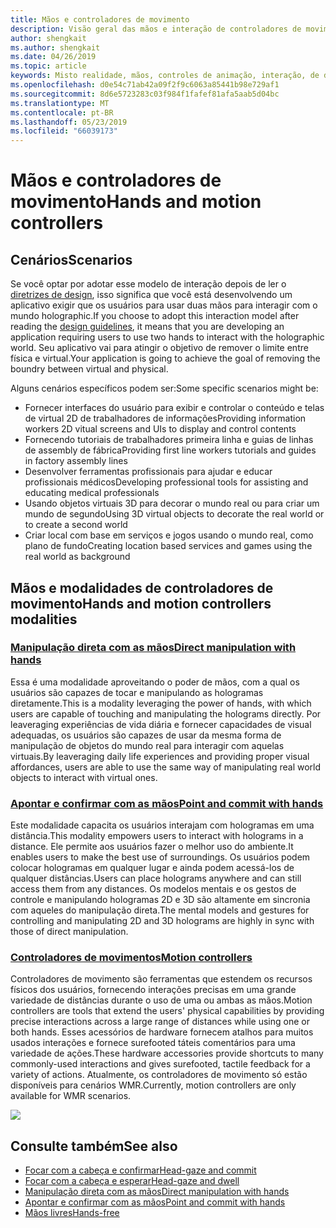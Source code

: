 ```yaml
---
title: Mãos e controladores de movimento
description: Visão geral das mãos e interação de controladores de movimento
author: shengkait
ms.author: shengkait
ms.date: 04/26/2019
ms.topic: article
keywords: Misto realidade, mãos, controles de animação, interação, de design
ms.openlocfilehash: d0e54c71ab42a09f2f9c6063a85441b98e729af1
ms.sourcegitcommit: 8d6e5723283c03f984f1fafef81afa5aab5d04bc
ms.translationtype: MT
ms.contentlocale: pt-BR
ms.lasthandoff: 05/23/2019
ms.locfileid: "66039173"
---
```

# <a name="hands-and-motion-controllers"></a><span data-ttu-id="13c1a-104">Mãos e controladores de movimento</span><span class="sxs-lookup"><span data-stu-id="13c1a-104">Hands and motion controllers</span></span>
## <a name="scenarios"></a><span data-ttu-id="13c1a-105">Cenários</span><span class="sxs-lookup"><span data-stu-id="13c1a-105">Scenarios</span></span>
<span data-ttu-id="13c1a-106">Se você optar por adotar esse modelo de interação depois de ler o [diretrizes de design](interaction-fundamentals.md), isso significa que você está desenvolvendo um aplicativo exigir que os usuários para usar duas mãos para interagir com o mundo holographic.</span><span class="sxs-lookup"><span data-stu-id="13c1a-106">If you choose to adopt this interaction model after reading the [design guidelines](interaction-fundamentals.md), it means that you are developing an application requiring users to use two hands to interact with the holographic world.</span></span> <span data-ttu-id="13c1a-107">Seu aplicativo vai para atingir o objetivo de remover o limite entre física e virtual.</span><span class="sxs-lookup"><span data-stu-id="13c1a-107">Your application is going to achieve the goal of removing the boundry between virtual and physical.</span></span>

<span data-ttu-id="13c1a-108">Alguns cenários específicos podem ser:</span><span class="sxs-lookup"><span data-stu-id="13c1a-108">Some specific scenarios might be:</span></span>
* <span data-ttu-id="13c1a-109">Fornecer interfaces do usuário para exibir e controlar o conteúdo e telas de virtual 2D de trabalhadores de informações</span><span class="sxs-lookup"><span data-stu-id="13c1a-109">Providing information workers 2D vitual screens and UIs to display and control contents</span></span>
* <span data-ttu-id="13c1a-110">Fornecendo tutoriais de trabalhadores primeira linha e guias de linhas de assembly de fábrica</span><span class="sxs-lookup"><span data-stu-id="13c1a-110">Providing first line workers tutorials and guides in factory assembly lines</span></span>
* <span data-ttu-id="13c1a-111">Desenvolver ferramentas profissionais para ajudar e educar profissionais médicos</span><span class="sxs-lookup"><span data-stu-id="13c1a-111">Developing professional tools for assisting and educating medical professionals</span></span>  
* <span data-ttu-id="13c1a-112">Usando objetos virtuais 3D para decorar o mundo real ou para criar um mundo de segundo</span><span class="sxs-lookup"><span data-stu-id="13c1a-112">Using 3D virtual objects to decorate the real world or to create a second world</span></span> 
* <span data-ttu-id="13c1a-113">Criar local com base em serviços e jogos usando o mundo real, como plano de fundo</span><span class="sxs-lookup"><span data-stu-id="13c1a-113">Creating location based services and games using the real world as background</span></span>

## <a name="hands-and-motion-controllers-modalities"></a><span data-ttu-id="13c1a-114">Mãos e modalidades de controladores de movimento</span><span class="sxs-lookup"><span data-stu-id="13c1a-114">Hands and motion controllers modalities</span></span>
### <a name="direct-manipulation-with-handsdirect-manipulationmd"></a>[<span data-ttu-id="13c1a-115">Manipulação direta com as mãos</span><span class="sxs-lookup"><span data-stu-id="13c1a-115">Direct manipulation with hands</span></span>](direct-manipulation.md)
<span data-ttu-id="13c1a-116">Essa é uma modalidade aproveitando o poder de mãos, com a qual os usuários são capazes de tocar e manipulando as hologramas diretamente.</span><span class="sxs-lookup"><span data-stu-id="13c1a-116">This is a modality leveraging the power of hands, with which users are capable of touching and manipulating the holograms directly.</span></span> <span data-ttu-id="13c1a-117">Por leaveraging experiências de vida diária e fornecer capacidades de visual adequadas, os usuários são capazes de usar da mesma forma de manipulação de objetos do mundo real para interagir com aquelas virtuais.</span><span class="sxs-lookup"><span data-stu-id="13c1a-117">By leaveraging daily life experiences and providing proper visual affordances, users are able to use the same way of manipulating real world objects to interact with virtual ones.</span></span>   

### <a name="point-and-commit-with-handspoint-and-commitmd"></a>[<span data-ttu-id="13c1a-118">Apontar e confirmar com as mãos</span><span class="sxs-lookup"><span data-stu-id="13c1a-118">Point and commit with hands</span></span>](point-and-commit.md)
<span data-ttu-id="13c1a-119">Este modalidade capacita os usuários interajam com hologramas em uma distância.</span><span class="sxs-lookup"><span data-stu-id="13c1a-119">This modality empowers users to interact with holograms in a distance.</span></span> <span data-ttu-id="13c1a-120">Ele permite aos usuários fazer o melhor uso do ambiente.</span><span class="sxs-lookup"><span data-stu-id="13c1a-120">It enables users to make the best use of surroundings.</span></span> <span data-ttu-id="13c1a-121">Os usuários podem colocar hologramas em qualquer lugar e ainda podem acessá-los de qualquer distâncias.</span><span class="sxs-lookup"><span data-stu-id="13c1a-121">Users can place holograms anywhere and can still access them from any distances.</span></span> <span data-ttu-id="13c1a-122">Os modelos mentais e os gestos de controle e manipulando hologramas 2D e 3D são altamente em sincronia com aqueles do manipulação direta.</span><span class="sxs-lookup"><span data-stu-id="13c1a-122">The mental models and gestures for controlling and manipulating 2D and 3D holograms are highly in sync with those of direct manipulation.</span></span>

### <a name="motion-controllersmotion-controllersmd"></a>[<span data-ttu-id="13c1a-123">Controladores de movimentos</span><span class="sxs-lookup"><span data-stu-id="13c1a-123">Motion controllers</span></span>](motion-controllers.md)
<span data-ttu-id="13c1a-124">Controladores de movimento são ferramentas que estendem os recursos físicos dos usuários, fornecendo interações precisas em uma grande variedade de distâncias durante o uso de uma ou ambas as mãos.</span><span class="sxs-lookup"><span data-stu-id="13c1a-124">Motion controllers are tools that extend the users' physical capabilities by providing precise interactions across a large range of distances while using one or both hands.</span></span> <span data-ttu-id="13c1a-125">Esses acessórios de hardware fornecem atalhos para muitos usados interações e fornece surefooted táteis comentários para uma variedade de ações.</span><span class="sxs-lookup"><span data-stu-id="13c1a-125">These hardware accessories provide shortcuts to many commonly-used interactions and gives surefooted, tactile feedback for a variety of actions.</span></span> <span data-ttu-id="13c1a-126">Atualmente, os controladores de movimento só estão disponíveis para cenários WMR.</span><span class="sxs-lookup"><span data-stu-id="13c1a-126">Currently, motion controllers are only available for WMR scenarios.</span></span> 

![](images/Hands-and-controllers-720px.jpg)<br>

## <a name="see-also"></a><span data-ttu-id="13c1a-127">Consulte também</span><span class="sxs-lookup"><span data-stu-id="13c1a-127">See also</span></span>
* [<span data-ttu-id="13c1a-128">Focar com a cabeça e confirmar</span><span class="sxs-lookup"><span data-stu-id="13c1a-128">Head-gaze and commit</span></span>](gaze-and-commit.md)
* [<span data-ttu-id="13c1a-129">Focar com a cabeça e esperar</span><span class="sxs-lookup"><span data-stu-id="13c1a-129">Head-gaze and dwell</span></span>](gaze-and-dwell.md)
* [<span data-ttu-id="13c1a-130">Manipulação direta com as mãos</span><span class="sxs-lookup"><span data-stu-id="13c1a-130">Direct manipulation with hands</span></span>](direct-manipulation.md)
* [<span data-ttu-id="13c1a-131">Apontar e confirmar com as mãos</span><span class="sxs-lookup"><span data-stu-id="13c1a-131">Point and commit with hands</span></span>](point-and-commit.md)
* [<span data-ttu-id="13c1a-132">Mãos livres</span><span class="sxs-lookup"><span data-stu-id="13c1a-132">Hands-free</span></span>](hands-free.md)
